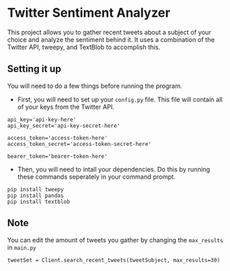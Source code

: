 # Twitter Sentiment Analyzer
This project allows you to gather recent tweets about a subject of your choice and analyze the sentiment behind it. 
It uses a combination of the Twitter API, tweepy, and TextBlob to accomplish this. 

## Setting it up
You will need to do a few things before running the program.

* First, you will need to set up your `config.py` file. This file will contain all of your keys from the Twitter API.
```
api_key='api-key-here'
api_key_secret='api-key-secret-here'

access_token='access-token-here'
access_token_secret='access-token-secret-here'

bearer_token='bearer-token-here'
```
* Then, you will need to intall your dependencies. Do this by running these commands seperately in your command prompt.
```
pip install tweepy
pip install pandas
pip install textblob
```

## Note
You can edit the amount of tweets you gather by changing the `max_results` in `main.py`
```
tweetSet = Client.search_recent_tweets(tweetSubject, max_results=30)
```

